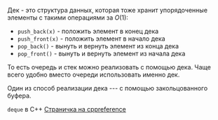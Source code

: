 Дек - это структура данных, которая тоже хранит упорядоченные элементы с
такими операциями за $O(1)$:

  - `push_back(x)` - положить элемент в конец дека
  - `push_front(x)` - положить элемент в начало дека
  - `pop_back()` - вынуть и вернуть элемент из конца дека
  - `pop_front()` - вынуть и вернуть элемент из начала дека

То есть очередь и стек можно реализовать с помощью дека. Чаще всего
удобно вместо очереди использовать именно дек.

Один из способ реализации дека --- с помощью закольцованного буфера.

`deque`<T> в С++ [Страничка на
cppreference](https://ru.cppreference.com/w/cpp/container/deque)